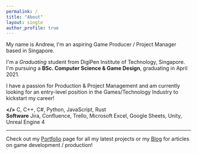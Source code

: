 ```yaml
---
permalink: /
title: "About"
layout: single
author_profile: true
---
```


My name is Andrew, I'm an aspiring Game Producer / Project Manager based in Singapore.

I'm a *Graduating* student from DigiPen Institute of Technology, Singapore.
I'm pursuing a **BSc. Computer Science & Game Design**, graduating in April 2021.  

I have a passion for Production & Project Management and am currently looking for an entry-level position in the Games/Technology Industry to kickstart my career!

**</>** C, C++, C#, Python, JavaScript, Rust  
**Software** Jira, Confluence, Trello, Microsoft Excel, Google Sheets, Unity, Unreal Engine 4

---

Check out my [Portfolio](portfolio.md) page for all my latest projects or my [Blog](blog.md) for articles on game development / production!